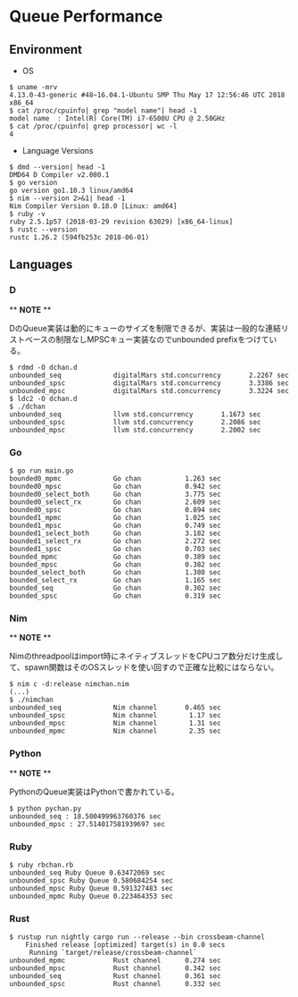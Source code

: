 # Queue Performance

## Environment

* OS

```console
$ uname -mrv
4.13.0-43-generic #48~16.04.1-Ubuntu SMP Thu May 17 12:56:46 UTC 2018 x86_64
$ cat /proc/cpuinfo| grep "model name"| head -1
model name	: Intel(R) Core(TM) i7-6500U CPU @ 2.50GHz
$ cat /proc/cpuinfo| grep processor| wc -l
4
```

* Language Versions

```console
$ dmd --version| head -1
DMD64 D Compiler v2.080.1
$ go version
go version go1.10.3 linux/amd64
$ nim --version 2>&1| head -1
Nim Compiler Version 0.18.0 [Linux: amd64]
$ ruby -v
ruby 2.5.1p57 (2018-03-29 revision 63029) [x86_64-linux]
$ rustc --version
rustc 1.26.2 (594fb253c 2018-06-01)
```

## Languages

### D

** **NOTE** **

DのQueue実装は動的にキューのサイズを制限できるが、実装は一般的な連結リストベースの制限なしMPSCキュー実装なのでunbounded prefixをつけている。

```console
$ rdmd -O dchan.d
unbounded_seq             digitalMars std.concurrency       2.2267 sec
unbounded_spsc            digitalMars std.concurrency       3.3386 sec
unbounded_mpsc            digitalMars std.concurrency       3.3224 sec
$ ldc2 -O dchan.d
$ ./dchan
unbounded_seq             llvm std.concurrency       1.1673 sec
unbounded_spsc            llvm std.concurrency       2.2086 sec
unbounded_mpsc            llvm std.concurrency       2.2002 sec
```

### Go

```console
$ go run main.go
bounded0_mpmc             Go chan           1.263 sec
bounded0_mpsc             Go chan           0.942 sec
bounded0_select_both      Go chan           3.775 sec
bounded0_select_rx        Go chan           2.609 sec
bounded0_spsc             Go chan           0.894 sec
bounded1_mpmc             Go chan           1.025 sec
bounded1_mpsc             Go chan           0.749 sec
bounded1_select_both      Go chan           3.182 sec
bounded1_select_rx        Go chan           2.272 sec
bounded1_spsc             Go chan           0.703 sec
bounded_mpmc              Go chan           0.389 sec
bounded_mpsc              Go chan           0.382 sec
bounded_select_both       Go chan           1.380 sec
bounded_select_rx         Go chan           1.165 sec
bounded_seq               Go chan           0.302 sec
bounded_spsc              Go chan           0.319 sec
```

### Nim

** **NOTE** **

Nimのthreadpoolはimport時にネイティブスレッドをCPUコア数分だけ生成して、spawn関数はそのOSスレッドを使い回すので正確な比較にはならない。

```console
$ nim c -d:release nimchan.nim
(...)
$ ./nimchan
unbounded_seq             Nim channel       0.465 sec
unbounded_spsc            Nim channel        1.17 sec
unbounded_mpsc            Nim channel        1.31 sec
unbounded_mpmc            Nim channel        2.35 sec
```

### Python

** **NOTE** **

PythonのQueue実装はPythonで書かれている。

```console
$ python pychan.py
unbounded_seq : 18.500499963760376 sec
unbounded_mpsc : 27.514017581939697 sec
```

### Ruby

```console
$ ruby rbchan.rb
unbounded_seq Ruby Queue 0.63472069 sec
unbounded_spsc Ruby Queue 0.580684254 sec
unbounded_mpsc Ruby Queue 0.591327483 sec
unbounded_mpmc Ruby Queue 0.223464353 sec
```

### Rust

```console
$ rustup run nightly cargo run --release --bin crossbeam-channel
    Finished release [optimized] target(s) in 0.0 secs
     Running `target/release/crossbeam-channel`
unbounded_mpmc            Rust channel      0.274 sec
unbounded_mpsc            Rust channel      0.342 sec
unbounded_seq             Rust channel      0.361 sec
unbounded_spsc            Rust channel      0.332 sec
```

